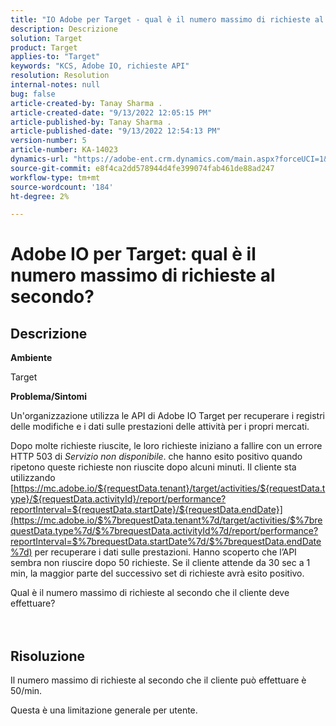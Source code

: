 ```yaml
---
title: "IO Adobe per Target - qual è il numero massimo di richieste al secondo?"
description: Descrizione
solution: Target
product: Target
applies-to: "Target"
keywords: "KCS, Adobe IO, richieste API"
resolution: Resolution
internal-notes: null
bug: false
article-created-by: Tanay Sharma .
article-created-date: "9/13/2022 12:05:15 PM"
article-published-by: Tanay Sharma .
article-published-date: "9/13/2022 12:54:13 PM"
version-number: 5
article-number: KA-14023
dynamics-url: "https://adobe-ent.crm.dynamics.com/main.aspx?forceUCI=1&pagetype=entityrecord&etn=knowledgearticle&id=b391cf4d-5c33-ed11-9db1-002248086735"
source-git-commit: e8f4ca2dd578944d4fe399074fab461de88ad247
workflow-type: tm+mt
source-wordcount: '184'
ht-degree: 2%

---
```


# Adobe IO per Target: qual è il numero massimo di richieste al secondo?

## Descrizione


<b>Ambiente</b>

Target



<b>Problema/Sintomi</b>

Un&#39;organizzazione utilizza le API di Adobe IO Target per recuperare i registri delle modifiche e i dati sulle prestazioni delle attività per i propri mercati.

Dopo molte richieste riuscite, le loro richieste iniziano a fallire con un errore HTTP 503 di *Servizio non disponibile*. che hanno esito positivo quando ripetono queste richieste non riuscite dopo alcuni minuti. Il cliente sta utilizzando [https://mc.adobe.io/${requestData.tenant}/target/activities/${requestData.type}/${requestData.activityId}/report/performance?reportInterval=${requestData.startDate}/${requestData.endDate}](https://mc.adobe.io/$%7brequestData.tenant%7d/target/activities/$%7brequestData.type%7d/$%7brequestData.activityId%7d/report/performance?reportInterval=$%7brequestData.startDate%7d/$%7brequestData.endDate%7d) per recuperare i dati sulle prestazioni. Hanno scoperto che l’API sembra non riuscire dopo 50 richieste. Se il cliente attende da 30 sec a 1 min, la maggior parte del successivo set di richieste avrà esito positivo.



Qual è il numero massimo di richieste al secondo che il cliente deve effettuare?
<br><br> <br>

## Risoluzione


Il numero massimo di richieste al secondo che il cliente può effettuare è 50/min.

Questa è una limitazione generale per utente.

